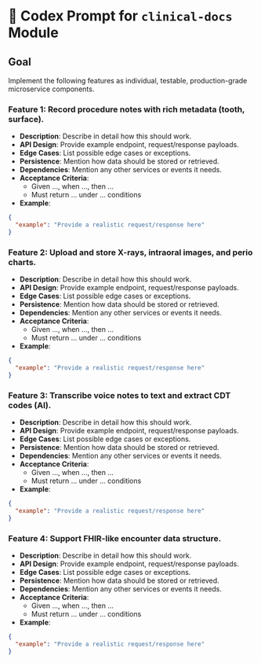 # 🤖 Codex Prompt for `clinical-docs` Module

## Goal
Implement the following features as individual, testable, production-grade microservice components.

### Feature 1: Record procedure notes with rich metadata (tooth, surface).
- **Description**: Describe in detail how this should work.
- **API Design**: Provide example endpoint, request/response payloads.
- **Edge Cases**: List possible edge cases or exceptions.
- **Persistence**: Mention how data should be stored or retrieved.
- **Dependencies**: Mention any other services or events it needs.
- **Acceptance Criteria**:
  - Given ..., when ..., then ...
  - Must return ... under ... conditions
- **Example**:
```json
{
  "example": "Provide a realistic request/response here"
}
```

### Feature 2: Upload and store X-rays, intraoral images, and perio charts.
- **Description**: Describe in detail how this should work.
- **API Design**: Provide example endpoint, request/response payloads.
- **Edge Cases**: List possible edge cases or exceptions.
- **Persistence**: Mention how data should be stored or retrieved.
- **Dependencies**: Mention any other services or events it needs.
- **Acceptance Criteria**:
  - Given ..., when ..., then ...
  - Must return ... under ... conditions
- **Example**:
```json
{
  "example": "Provide a realistic request/response here"
}
```

### Feature 3: Transcribe voice notes to text and extract CDT codes (AI).
- **Description**: Describe in detail how this should work.
- **API Design**: Provide example endpoint, request/response payloads.
- **Edge Cases**: List possible edge cases or exceptions.
- **Persistence**: Mention how data should be stored or retrieved.
- **Dependencies**: Mention any other services or events it needs.
- **Acceptance Criteria**:
  - Given ..., when ..., then ...
  - Must return ... under ... conditions
- **Example**:
```json
{
  "example": "Provide a realistic request/response here"
}
```

### Feature 4: Support FHIR-like encounter data structure.
- **Description**: Describe in detail how this should work.
- **API Design**: Provide example endpoint, request/response payloads.
- **Edge Cases**: List possible edge cases or exceptions.
- **Persistence**: Mention how data should be stored or retrieved.
- **Dependencies**: Mention any other services or events it needs.
- **Acceptance Criteria**:
  - Given ..., when ..., then ...
  - Must return ... under ... conditions
- **Example**:
```json
{
  "example": "Provide a realistic request/response here"
}
```

